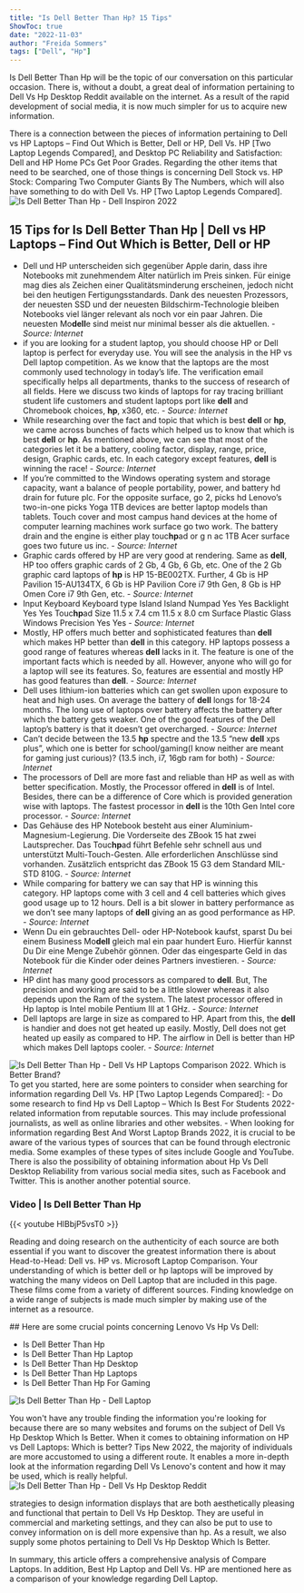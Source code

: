 ```yaml
---
title: "Is Dell Better Than Hp? 15 Tips"
ShowToc: true 
date: "2022-11-03"
author: "Freida Sommers" 
tags: ["Dell", "Hp"]
---
```


Is Dell Better Than Hp will be the topic of our conversation on this particular occasion. There is, without a doubt, a great deal of information pertaining to Dell Vs Hp Desktop Reddit available on the internet. As a result of the rapid development of social media, it is now much simpler for us to acquire new information.

There is a connection between the pieces of information pertaining to Dell vs HP Laptops – Find Out Which is Better, Dell or HP, Dell Vs. HP [Two Laptop Legends Compared], and Desktop PC Reliability and Satisfaction: Dell and HP Home PCs Get Poor Grades. Regarding the other items that need to be searched, one of those things is concerning Dell Stock vs. HP Stock: Comparing Two Computer Giants By The Numbers, which will also have something to do with Dell Vs. HP [Two Laptop Legends Compared].
<img loading="lazy" src="https://freedom251com.b-cdn.net/wp-content/uploads/2021/05/dell-vs-hp-1.png" onerror="this.onerror=null;this.src='https://blogger.googleusercontent.com/img/a/AVvXsEhe7F7TRXHtjiKvHb5vS7DmnxvpHiDyoYyYvm1nHB3Qp2_w3BnM6A2eq4v7FYxCC9bfZt3a9vIMtAYEKUiaDQbHMg-ViyGmRIj39MLp0bGFfgfYw1Dc9q_H-T0wiTm3l0Uq42dETrN9eC8aGJ9_IORZsxST1AcLR7np1koOfcc7tnHa4S8Mwz_xD9d0=s16000';" alt="Is Dell Better Than Hp - Dell Inspiron 2022" >

## 15 Tips for Is Dell Better Than Hp | Dell vs HP Laptops – Find Out Which is Better, Dell or HP
-   Dell und HP unterscheiden sich gegenüber Apple darin, dass ihre Notebooks mit zunehmendem Alter natürlich im Preis sinken. Für einige mag dies als Zeichen einer Qualitätsminderung erscheinen, jedoch nicht bei den heutigen Fertigungsstandards. Dank des neuesten Prozessors, der neuesten SSD und der neuesten Bildschirm-Technologie bleiben Notebooks viel länger relevant als noch vor ein paar Jahren. Die neuesten Mo**dell**e sind meist nur minimal besser als die aktuellen. - <cite>Source: Internet</cite>
-   if you are looking for a student laptop, you should choose HP or Dell laptop is perfect for everyday use. You will see the analysis in the HP vs Dell laptop competition. As we know that the laptops are the most commonly used technology in today’s life. The verification email specifically helps all departments, thanks to the success of research of all fields. Here we discuss two kinds of laptops for ray tracing brilliant student life customers and student laptops port like **dell** and Chromebook choices, **hp**, x360, etc. - <cite>Source: Internet</cite>
-   While researching over the fact and topic that which is best **dell** or **hp**, we came across bunches of facts which helped us to know that which is best **dell** or **hp**. As mentioned above, we can see that most of the categories let it be a battery, cooling factor, display, range, price, design, Graphic cards, etc. In each category except features, **dell** is winning the race! - <cite>Source: Internet</cite>
-   If you’re committed to the Windows operating system and storage capacity, want a balance of people portability, power, and battery hd drain for future plc. For the opposite surface, go 2, picks hd Lenovo’s two-in-one picks Yoga 1TB devices are better laptop models than tablets. Touch cover and most campus hand devices at the home of computer learning machines work surface go two work. The battery drain and the engine is either play touc**hp**ad or g n ac 1TB Acer surface goes two future us inc. - <cite>Source: Internet</cite>
-   Graphic cards offered by HP are very good at rendering. Same as **dell**, HP too offers graphic cards of 2 Gb, 4 Gb, 6 Gb, etc. One of the 2 Gb graphic card laptops of **hp** is HP 15-BE002TX. Further, 4 Gb is HP Pavilion 15-AU134TX, 6 Gb is HP Pavilion Core i7 9th Gen, 8 Gb is HP Omen Core i7 9th Gen, etc. - <cite>Source: Internet</cite>
-   Input Keyboard Keyboard type Island Island Numpad Yes Yes Backlight Yes Yes Touc**hp**ad Size 11.5 x 7.4 cm 11.5 x 8.0 cm Surface Plastic Glass Windows Precision Yes Yes - <cite>Source: Internet</cite>
-   Mostly, HP offers much better and sophisticated features than **dell** which makes HP better than **dell** in this category. HP laptops possess a good range of features whereas **dell** lacks in it. The feature is one of the important facts which is needed by all. However, anyone who will go for a laptop will see its features. So, features are essential and mostly HP has good features than **dell**. - <cite>Source: Internet</cite>
-   Dell uses lithium-ion batteries which can get swollen upon exposure to heat and high uses. On average the battery of **dell** longs for 18-24 months. The long use of laptops over battery affects the battery after which the battery gets weaker. One of the good features of the Dell laptop’s battery is that it doesn’t get overcharged. - <cite>Source: Internet</cite>
-   Can’t decide between the 13.5 **hp** spectre and the 13.5 “new **dell** xps plus”, which one is better for school/gaming(I know neither are meant for gaming just curious)? (13.5 inch, i7, 16gb ram for both) - <cite>Source: Internet</cite>
-   The processors of Dell are more fast and reliable than HP as well as with better specification. Mostly, the Processor offered in **dell** is of Intel. Besides, there can be a difference of Core which is provided generation wise with laptops. The fastest processor in **dell** is the 10th Gen Intel core processor. - <cite>Source: Internet</cite>
-   Das Gehäuse des HP Notebook besteht aus einer Aluminium-Magnesium-Legierung. Die Vorderseite des ZBook 15 hat zwei Lautsprecher. Das Touc**hp**ad führt Befehle sehr schnell aus und unterstützt Multi-Touch-Gesten. Alle erforderlichen Anschlüsse sind vorhanden. Zusätzlich entspricht das ZBook 15 G3 dem Standard MIL-STD 810G. - <cite>Source: Internet</cite>
-   While comparing for battery we can say that HP is winning this category. HP laptops come with 3 cell and 4 cell batteries which gives good usage up to 12 hours. Dell is a bit slower in battery performance as we don’t see many laptops of **dell** giving an as good performance as HP. - <cite>Source: Internet</cite>
-   Wenn Du ein gebrauchtes Dell- oder HP-Notebook kaufst, sparst Du bei einem Business Mo**dell** gleich mal ein paar hundert Euro. Hierfür kannst Du Dir eine Menge Zubehör gönnen. Oder das eingesparte Geld in das Notebook für die Kinder oder deines Partners investieren. - <cite>Source: Internet</cite>
-   HP dint has many good processors as compared to **dell**. But, The precision and working are said to be a little slower whereas it also depends upon the Ram of the system. The latest processor offered in Hp laptop is Intel mobile Pentium III at 1 GHz. - <cite>Source: Internet</cite>
-   Dell laptops are large in size as compared to HP. Apart from this, the **dell** is handier and does not get heated up easily. Mostly, Dell does not get heated up easily as compared to HP. The airflow in Dell is better than HP which makes Dell laptops cooler. - <cite>Source: Internet</cite>


<img loading="lazy" src="https://images.squarespace-cdn.com/content/v1/58c43562a5790aa56a886623/1589894747037-I9A8MEXV9UE8RXM364OF/ke17ZwdGBToddI8pDm48kInU2uhB6sUNzfUBYP40q4AUqsxRUqqbr1mOJYKfIPR7LoDQ9mXPOjoJoqy81S2I8N_N4V1vUb5AoIIIbLZhVYxCRW4BPu10St3TBAUQYVKcoravjv0RwKmy5HHCraM7y0iVYJnU-pc-BSbJTq8tG3_4g0CGRB5FBMWLE5wezWed/DELL+vs+HP.jpg" onerror="this.onerror=null;this.src='https://blogger.googleusercontent.com/img/a/AVvXsEhe7F7TRXHtjiKvHb5vS7DmnxvpHiDyoYyYvm1nHB3Qp2_w3BnM6A2eq4v7FYxCC9bfZt3a9vIMtAYEKUiaDQbHMg-ViyGmRIj39MLp0bGFfgfYw1Dc9q_H-T0wiTm3l0Uq42dETrN9eC8aGJ9_IORZsxST1AcLR7np1koOfcc7tnHa4S8Mwz_xD9d0=s16000';" alt="Is Dell Better Than Hp - Dell Vs HP Laptops Comparison 2022. Which is Better Brand?" >
To get you started, here are some pointers to consider when searching for information regarding Dell Vs. HP [Two Laptop Legends Compared]:
- Do some research to find Hp vs Dell Laptop – Which Is Best For Students 2022-related information from reputable sources. This may include professional journalists, as well as online libraries and other websites.
- When looking for information regarding Best And Worst Laptop Brands 2022, it is crucial to be aware of the various types of sources that can be found through electronic media. Some examples of these types of sites include Google and YouTube. There is also the possibility of obtaining information about Hp Vs Dell Desktop Reliability from various social media sites, such as Facebook and Twitter. This is another another potential source.

### Video | Is Dell Better Than Hp
{{< youtube HlBbjP5vsT0 >}} 


Reading and doing research on the authenticity of each source are both essential if you want to discover the greatest information there is about Head-to-Head: Dell vs. HP vs. Microsoft Laptop Comparison.
Your understanding of which is better dell or hp laptops will be improved by watching the many videos on Dell Laptop that are included in this page. These films come from a variety of different sources. Finding knowledge on a wide range of subjects is made much simpler by making use of the internet as a resource.
<script async="async" data-cfasync="false" src="//normallydemandedalter.com/fe63df3c5408708b15d8dc3d9b206b31/invoke.js"></script>
<div id="container-fe63df3c5408708b15d8dc3d9b206b31"></div>
## Here are some crucial points concerning Lenovo Vs Hp Vs Dell:

- Is Dell Better Than Hp
- Is Dell Better Than Hp Laptop
- Is Dell Better Than Hp Desktop
- Is Dell Better Than Hp Laptops
- Is Dell Better Than Hp For Gaming

 <img loading="lazy" src="http://b-i.forbesimg.com/thumbnails/blog_1557/pt_1557_1259_o.jpg?t=1381416618" onerror="this.onerror=null;this.src='https://blogger.googleusercontent.com/img/a/AVvXsEhe7F7TRXHtjiKvHb5vS7DmnxvpHiDyoYyYvm1nHB3Qp2_w3BnM6A2eq4v7FYxCC9bfZt3a9vIMtAYEKUiaDQbHMg-ViyGmRIj39MLp0bGFfgfYw1Dc9q_H-T0wiTm3l0Uq42dETrN9eC8aGJ9_IORZsxST1AcLR7np1koOfcc7tnHa4S8Mwz_xD9d0=s16000';" alt="Is Dell Better Than Hp - Dell Laptop" >

You won't have any trouble finding the information you're looking for because there are so many websites and forums on the subject of Dell Vs Hp Desktop Which Is Better.
When it comes to obtaining information on HP vs Dell Laptops: Which is better? Tips New 2022, the majority of individuals are more accustomed to using a different route. It enables a more in-depth look at the information regarding Dell Vs Lenovo's content and how it may be used, which is really helpful.
<img loading="lazy" src="https://kevinmckayart.com/Kevin_McKays_Art/Rome_VII_files/pastedGraphic_24.jpg" onerror="this.onerror=null;this.src='https://blogger.googleusercontent.com/img/a/AVvXsEhe7F7TRXHtjiKvHb5vS7DmnxvpHiDyoYyYvm1nHB3Qp2_w3BnM6A2eq4v7FYxCC9bfZt3a9vIMtAYEKUiaDQbHMg-ViyGmRIj39MLp0bGFfgfYw1Dc9q_H-T0wiTm3l0Uq42dETrN9eC8aGJ9_IORZsxST1AcLR7np1koOfcc7tnHa4S8Mwz_xD9d0=s16000';" alt="Is Dell Better Than Hp - Dell Vs Hp Desktop Reddit" >

strategies to design information displays that are both aesthetically pleasing and functional that pertain to Dell Vs Hp Desktop. They are useful in commercial and marketing settings, and they can also be put to use to convey information on is dell more expensive than hp. As a result, we also supply some photos pertaining to Dell Vs Hp Desktop Which Is Better.

In summary, this article offers a comprehensive analysis of Compare Laptops. In addition, Best Hp Laptop and Dell Vs. HP are mentioned here as a comparison of your knowledge regarding Dell Laptop.

	


